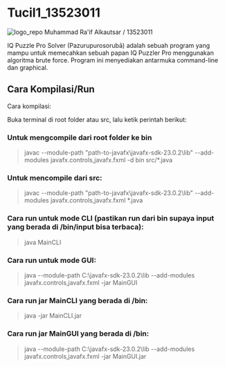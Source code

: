 # Tucil1_13523011

![logo_repo](https://github.com/user-attachments/assets/69ab5e6a-d451-43ab-96af-2bcf0c1b6acd)
Muhammad Ra'if Alkautsar / 13523011

IQ Puzzle Pro Solver (Pazurupurosorubā) adalah sebuah program yang mampu untuk memecahkan sebuah papan IQ Puzzler Pro menggunakan algoritma brute force. Program ini menyediakan antarmuka command-line dan graphical.

## Cara Kompilasi/Run
Cara kompilasi: 

Buka terminal di root folder atau src, lalu ketik perintah berikut:

### Untuk mengcompile dari root folder ke bin
> javac --module-path "path-to-javafx\javafx-sdk-23.0.2\lib" --add-modules javafx.controls,javafx.fxml -d bin src/*.java

### Untuk mencompile dari src:
> javac --module-path "path-to-javafx\javafx-sdk-23.0.2\lib" --add-modules javafx.controls,javafx.fxml *.java 

### Cara run untuk mode CLI (pastikan run dari bin supaya input yang berada di /bin/input bisa terbaca):
> java MainCLI

### Cara run untuk mode GUI:
> java --module-path C:\javafx-sdk-23.0.2\lib --add-modules javafx.controls,javafx.fxml -jar MainGUI

### Cara run jar MainCLI yang berada di /bin: 
> java -jar MainCLI.jar

### Cara run jar MainGUI yang berada di /bin:
> java --module-path C:\javafx-sdk-23.0.2\lib --add-modules javafx.controls,javafx.fxml -jar MainGUI.jar
